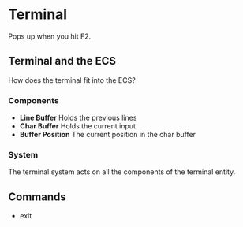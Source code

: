 # Terminal
Pops up when you hit F2.
## Terminal and the ECS
How does the terminal fit into the ECS? 
### Components
- **Line Buffer** Holds the previous lines 
- **Char Buffer** Holds the current input
- **Buffer Position** The current position in the char buffer

### System
The terminal system acts on all the components of the terminal entity.
## Commands
- exit

